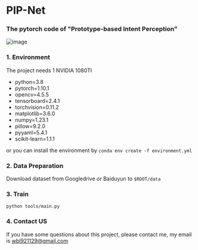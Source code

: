 # PIP-Net

### The pytorch code of "Prototype-based Intent Perception"

![image](https://user-images.githubusercontent.com/54825614/210133264-7ee6b3d7-b67b-4cdc-a35b-4d7189e49688.png)

### 1. Environment

The project needs 1 NVIDIA 1080TI

- python=3.8
- pytorch=1.10.1
- opencv=4.5.5
- tensorboard=2.4.1
- torchvision=0.11.2
- matplotlib=3.6.0
- numpy=1.23.1
- pillow=9.2.0
- pyyaml=5.4.1
- scikit-learn=1.1.1

or you can install the environment by `conda env create -f environment.yml`

### 2. Data Preparation

Download dataset from Googledrive or Baiduyun to `$ROOT/data`

### 3. Train

```
python tools/main.py
```

### 4. Contact US

If you have some questions about this project, please contact me, my email is [wbl921129@gmail.com](mailto:wbl921129@gmail.com)

